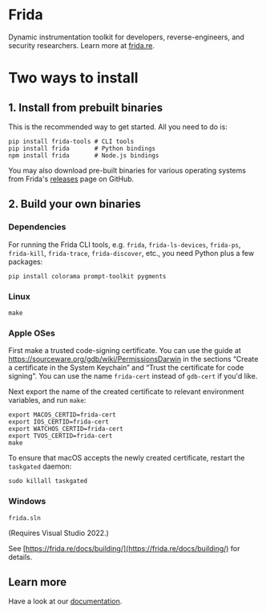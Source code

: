 # Frida

Dynamic instrumentation toolkit for developers, reverse-engineers, and security
researchers. Learn more at [frida.re](https://frida.re/).

Two ways to install
===================

## 1. Install from prebuilt binaries

This is the recommended way to get started. All you need to do is:

    pip install frida-tools # CLI tools
    pip install frida       # Python bindings
    npm install frida       # Node.js bindings

You may also download pre-built binaries for various operating systems from
Frida's [releases](https://github.com/frida/frida/releases) page on GitHub.

## 2. Build your own binaries

### Dependencies

For running the Frida CLI tools, e.g. `frida`, `frida-ls-devices`, `frida-ps`,
`frida-kill`, `frida-trace`, `frida-discover`, etc., you need Python plus a
few packages:

    pip install colorama prompt-toolkit pygments

### Linux

    make

### Apple OSes

First make a trusted code-signing certificate. You can use the guide at
https://sourceware.org/gdb/wiki/PermissionsDarwin in the sections
“Create a certificate in the System Keychain” and “Trust the certificate
for code signing”. You can use the name `frida-cert` instead of `gdb-cert`
if you'd like.

Next export the name of the created certificate to relevant environment
variables, and run `make`:

    export MACOS_CERTID=frida-cert
    export IOS_CERTID=frida-cert
    export WATCHOS_CERTID=frida-cert
    export TVOS_CERTID=frida-cert
    make

To ensure that macOS accepts the newly created certificate, restart the
`taskgated` daemon:

    sudo killall taskgated

### Windows

    frida.sln

(Requires Visual Studio 2022.)

See [https://frida.re/docs/building/](https://frida.re/docs/building/)
for details.

## Learn more

Have a look at our [documentation](https://frida.re/docs/home/).
